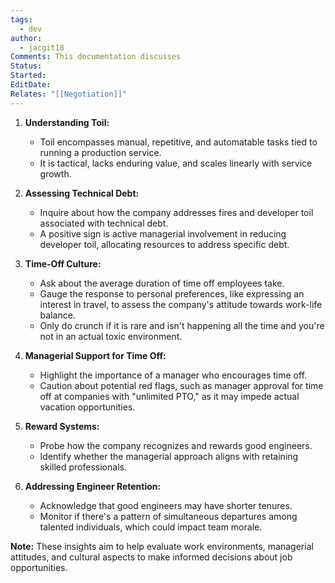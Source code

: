 ```yaml
---
tags:
  - dev
author:
  - jacgit18
Comments: This documentation discusses
Status: 
Started: 
EditDate: 
Relates: "[[Negotiation]]"
---
```

1. **Understanding Toil:**
   - Toil encompasses manual, repetitive, and automatable tasks tied to running a production service.
   - It is tactical, lacks enduring value, and scales linearly with service growth.

2. **Assessing Technical Debt:**
   - Inquire about how the company addresses fires and developer toil associated with technical debt.
   - A positive sign is active managerial involvement in reducing developer toil, allocating resources to address specific debt.

3. **Time-Off Culture:**
   - Ask about the average duration of time off employees take.
   - Gauge the response to personal preferences, like expressing an interest in travel, to assess the company's attitude towards work-life balance.
   - Only do crunch if it is rare and isn't happening all the time and you're not in an actual toxic environment.

4. **Managerial Support for Time Off:**
   - Highlight the importance of a manager who encourages time off.
   - Caution about potential red flags, such as manager approval for time off at companies with "unlimited PTO," as it may impede actual vacation opportunities.

5. **Reward Systems:**
   - Probe how the company recognizes and rewards good engineers.
   - Identify whether the managerial approach aligns with retaining skilled professionals.

6. **Addressing Engineer Retention:**
   - Acknowledge that good engineers may have shorter tenures.
   - Monitor if there's a pattern of simultaneous departures among talented individuals, which could impact team morale.


**Note:** These insights aim to help evaluate work environments, managerial attitudes, and cultural aspects to make informed decisions about job opportunities.




